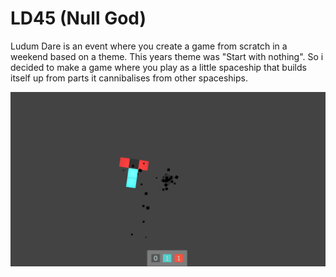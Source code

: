 # LD45 (Null God) 
  
Ludum Dare is an event where you create a game from scratch in a weekend based on a theme.
This years theme was "Start with nothing". So i decided to make a game where you play as a little spaceship that builds itself up from parts it cannibalises from other spaceships.


<img src="https://github.com/JustCallMeRob/LD45/blob/master/gol.gif"/>

